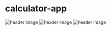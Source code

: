 # calculator-app
![header image](https://raw.github.com/MAqwerty/calculator-app/design/mobile-design-theme-1.jpg)
![header image](https://raw.github.com/MAqwerty/calculator-app/design/mobile-design-theme-2.jpg)
![header image](https://raw.github.com/MAqwerty/calculator-app/design/mobile-design-theme-3.jpg)
